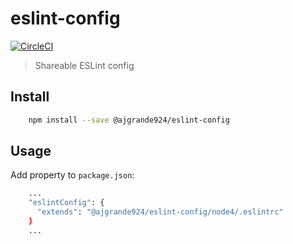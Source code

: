 # eslint-config

[![CircleCI](https://circleci.com/gh/ajgrande924/eslint-config/tree/master.svg?style=svg)](https://circleci.com/gh/ajgrande924/eslint-config/tree/master)

> Shareable ESLint config

## Install

```sh
	npm install --save @ajgrande924/eslint-config
```

## Usage

Add property to `package.json`:

```sh
	...
	"eslintConfig": {
	  "extends": "@ajgrande924/eslint-config/node4/.eslintrc"
	}
	...
```